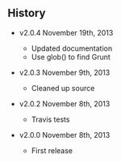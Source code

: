 ## History

- v2.0.4 November 19th, 2013
  - Updated documentation
  - Use glob() to find Grunt

- v2.0.3 November 9th, 2013
  - Cleaned up source

- v2.0.2 November 8th, 2013
  - Travis tests

- v2.0.0 November 8th, 2013
  - First release
